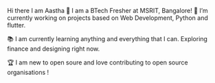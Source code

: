 Hi there I am Aastha 👋
I am a BTech Fresher at MSRIT, Bangalore!
🔭 I’m currently working on projects based on  Web Development, Python and flutter.

📚 I am currently learning anything and everything that I can. Exploring finance and designing right now.

🏆 I am new to open soure and love contributing to open source organisations !

